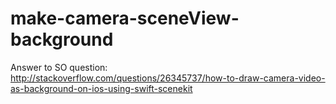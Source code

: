 make-camera-sceneView-background
================================

Answer to SO question: http://stackoverflow.com/questions/26345737/how-to-draw-camera-video-as-background-on-ios-using-swift-scenekit
